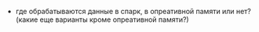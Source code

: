 * где обрабатываются данные в спарк, в опреативной памяти или нет? (какие еще варианты кроме опреативной памяти?)